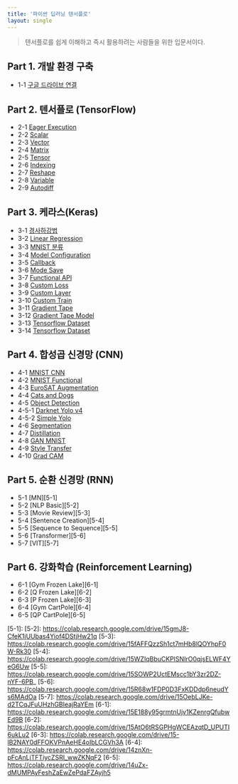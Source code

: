```yaml
---
title: '파이썬 딥러닝 텐서플로'
layout: single
---
```


> 텐서플로를 쉽게 이해하고 즉시 활용하려는 사람들을 위한 입문서이다.

## Part 1. 개발 환경 구축
* 1-1 [구글 드라이브 연결][1-1]

## Part 2. 텐서플로 (TensorFlow)
* 2-1 [Eager Execution][2-1]
* 2-2 [Scalar][2-2]
* 2-3 [Vector][2-3]
* 2-4 [Matrix][2-4]
* 2-5 [Tensor][2-5]
* 2-6 [Indexing][2-6]
* 2-7 [Reshape][2-7]
* 2-8 [Variable][2-8]
* 2-9 [Autodiff][2-9]

## Part 3. 케라스(Keras)
* 3-1 [경사하강법][3-1]
* 3-2 [Linear Regression][3-2]
* 3-3 [MNIST 분류][3-3]
* 3-4 [Model Configuration][3-4]
* 3-5 [Callback][3-5]
* 3-6 [Mode Save][3-6]
* 3-7 [Functional API][3-7]
* 3-8 [Custom Loss][3-8]
* 3-9 [Custom Layer][3-9]
* 3-10 [Custom Train][3-10]
* 3-11 [Gradient Tape][3-11]
* 3-12 [Gradient Tape Model][3-12]
* 3-13 [Tensorflow Dataset][3-13]
* 3-14 [Tensorflow Dataset][3-14]

## Part 4. 합성곱 신경망 (CNN)
* 4-1 [MNIST CNN][4-1]
* 4-2 [MNIST Functional][4-2]
* 4-3 [EuroSAT Augmentation][4-3]
* 4-4 [Cats and Dogs][4-4]
* 4-5 [Object Detection][4-5]
* 4-5-1 [Darknet Yolo v4][4-5-1]
* 4-5-2 [Simple Yolo][4-5-2]
* 4-6 [Segmentation][4-6]
* 4-7 [Distillation][4-7]
* 4-8 [GAN MNIST][4-8]
* 4-9 [Style Transfer][4-9]
* 4-10 [Grad CAM][4-10]

## Part 5. 순환 신경망 (RNN)
* 5-1 [MN][5-1]
* 5-2 [NLP Basic][5-2]
* 5-3 [Movie Review][5-3]
* 5-4 [Sentence Creation][5-4]
* 5-5 [Sequence to Sequence][5-5]
* 5-6 [Transformer][5-6]
* 5-7 [VIT][5-7]

## Part 6. 강화학습 (Reinforcement Learning)
* 6-1 [Gym Frozen Lake][6-1]
* 6-2 [Q Frozen Lake][6-2]
* 6-3 [P Frozen Lake][6-3]
* 6-4 [Gym CartPole][6-4]
* 6-5 [QP CartPole][6-5]

[1-1]: https://colab.research.google.com/drive/1cwcinrY11JvTTFfmA-pIUWgvRf3irbKx
[2-1]: https://colab.research.google.com/drive/1cuUvgXmAQ2Pgt7aT7baRwklW5Fwd4d47
[2-2]: https://colab.research.google.com/drive/1ctrY1qLX-viLz6fXiz0i_pLbLni6ix7V
[2-3]: https://colab.research.google.com/drive/1ciXUk0pNIGW64WOhYOiNRYr7oAyd_Qk6
[2-4]: https://colab.research.google.com/drive/1ciVlI3DW7AKhlUT73NbDelDJr-dq0KL9
[2-5]: https://colab.research.google.com/drive/1cejCcCTuHECV2uuNSAedr4CYheVfVCCJ
[2-6]: https://colab.research.google.com/drive/1cdmRDFbStseo0ymJ8cxX1COtx-lvQxSG
[2-7]: https://colab.research.google.com/drive/1cXrB9TQL8HKOMLFOQKRJhpK4uXgvbVPN
[2-8]: https://colab.research.google.com/drive/1cPKG6ayWSr6n5lb86tw3bmnic94z1xWA
[2-9]: https://colab.research.google.com/drive/1cMWu4lVJsd3dsDVE13vTv5vUW-ZXNzWd
[3-1]: https://colab.research.google.com/drive/1dmjIfIZwb5zn9YA44PndhsFu9KRe4Vg7
[3-2]: https://colab.research.google.com/drive/1dl2haZRJ46GoNCpywCpRvMy5ScVvFQvR
[3-3]: https://colab.research.google.com/drive/1dfmfy-uHgpgSlS-pUbWB_XEA5X5iIhL9
[3-4]: https://colab.research.google.com/drive/1deQfHpHwN9r1DT9VUrd4kk2204qOOK7p
[3-5]: https://colab.research.google.com/drive/1ddWeZdpSzPnK57lm3fXB4xwLifnpSzXI
[3-6]: https://colab.research.google.com/drive/1dc_vAeRTg9eGyyt9is0PGpmCgejgeiLy
[3-7]: https://colab.research.google.com/drive/1dWjfXofRBLKqsehVZRtdMKwsXtg2gAza
[3-8]: https://colab.research.google.com/drive/1dGkzDfT9RCjtGAkAmNW9cOsvmNcM4V30
[3-9]: https://colab.research.google.com/drive/1dArnYQyRtd8Q6ec8b5nDBw-394i7nyGn
[3-10]: https://colab.research.google.com/drive/1cH6iLu3YL4sr4OL9W9glOKMmh9e88zw4
[3-11]: https://colab.research.google.com/drive/1c7h-pSM3wcsHHks-efdgZTFBS7C6shzp
[3-12]: https://colab.research.google.com/drive/1c4bLhfVEoNOUNQTMo5dFqbl77DxpPekN
[3-13]: https://colab.research.google.com/drive/1byK6PzIQI6-qnz1awXdWBomTgp--EbtY
[3-14]: https://colab.research.google.com/drive/1do9gV3UDQH5hobRisCFxxjdAtF517YnR
[4-1]: https://colab.research.google.com/drive/1eSWA39ClYZGZGmY0akQCRIIw52NIKPLY
[4-2]: https://colab.research.google.com/drive/1eObdqHQlHZ1LpBUPDPl4LaClBDTtdMOU
[4-3]: https://colab.research.google.com/drive/1eLmAdBw_HSmut1nCbpHz9ZFwd73ga3g9
[4-4]: https://colab.research.google.com/drive/1eKc5BZjY8_iXq4z1dtn5d6skc3TcHgXZ
[4-5]: https://colab.research.google.com/drive/1dxePgV06d9ev7O3fqlJx0BgWOUm_4Rqq
[4-5-1]: https://colab.research.google.com/drive/1eKC99iu2MMmKQ4D9mIO4luCwy8Suusr2
[4-5-2]: https://colab.research.google.com/drive/1eK13xx4MMZe1rcv1cZ7drgPNyXYcvwUs
[4-6]: https://colab.research.google.com/drive/1eE4z_tXgEgpXO3fsIhmPoPMsgZZsSboC
[4-7]: https://colab.research.google.com/drive/1eBEqaWcoH__R5_oEuBE-Gq22C_o213Ec
[4-8]: https://colab.research.google.com/drive/1e8VMwGx2Lo6E3vBTNx9K0an-P-c9fAKb
[4-9]: https://colab.research.google.com/drive/1dwhgT_BWnIXHVK8pnsBAw-xOCNihCq-S
[4-10]: https://colab.research.google.com/drive/1d2mLkoDgySyvHFqKVSdYoVw24LCGxnXg
[5-1]: 
[5-2]: https://colab.research.google.com/drive/15gmJ8-CfeK1jUUbas4Yiof4DStjHw21q
[5-3]: https://colab.research.google.com/drive/15fAFFQzzSh1ct7mHb8lQOYhpF0W-Rk30
[5-4]: https://colab.research.google.com/drive/15WZIqBbuCKPlSNIrO0qjsELWF4YeG6Uw
[5-5]: https://colab.research.google.com/drive/15SOWP2UctEMscc1bY3zr2DZ-nYF-6PB_
[5-6]: https://colab.research.google.com/drive/15R68w1FDP0D3FxKDDdp6neudYs6MAdOa
[5-7]: https://colab.research.google.com/drive/15OebLJKe-d2TCqJFuUHzhGBIeajRaYEm
[6-1]: https://colab.research.google.com/drive/15E188y95grmtnUjv1KZenrgQfubwEd9B
[6-2]: https://colab.research.google.com/drive/15AtO6tRSGPHgWCEAzqtD_UPUTI6ukLu2
[6-3]: https://colab.research.google.com/drive/15-lB2NAY0dFFOKVPnAeHE4oIbLCGVh3A
[6-4]: https://colab.research.google.com/drive/14znXn-pFcAnLjTFTiycZSRI_wwZKNqF2
[6-5]: https://colab.research.google.com/drive/14uZx-dMUMPAyFeshZaEwZePdaFZAyjh5
